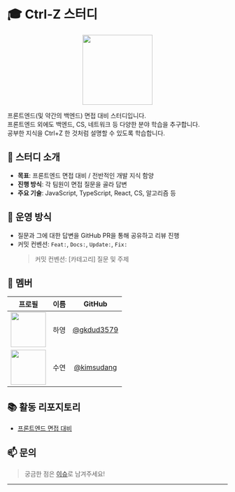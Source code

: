 # 🎓 Ctrl-Z 스터디

<p align="center">
  <img src="https://github.com/user-attachments/assets/adfd4261-d11b-4477-85fe-c98b9db82075" width="160" />
</p>

프론트엔드(및 약간의 백엔드) 면접 대비 스터디입니다. <br>
프론트엔드 외에도 백엔드, CS, 네트워크 등 다양한 분야 학습을 추구합니다. <br>
공부한 지식을 Ctrl+Z 한 것처럼 설명할 수 있도록 학습합니다.

## 📌 스터디 소개

- **목표**: 프론트엔드 면접 대비 / 전반적인 개발 지식 함양
- **진행 방식**: 각 팀원이 면접 질문을 골라 답변
- **주요 기술**: JavaScript, TypeScript, React, CS, 알고리즘 등

## 🚀 운영 방식

- 질문과 그에 대한 답변을 GitHub PR을 통해 공유하고 리뷰 진행
- 커밋 컨벤션: `Feat:`, `Docs:`, `Update:`, `Fix:`
  > 커밋 컨벤션: [카테고리] 질문 및 주제

## 👥 멤버

|                                   프로필                                   | 이름 |                   GitHub                   |
| :------------------------------------------------------------------------: | :--: | :----------------------------------------: |
| <img src="https://avatars.githubusercontent.com/gkdud3579" width="80px" /> | 하영 | [@gkdud3579](https://github.com/gkdud3579) |
| <img src="https://avatars.githubusercontent.com/kimsudang" width="80px" /> | 수연 | [@kimsudang](https://github.com/kimsudang) |

## 📚 활동 리포지토리

- [프론트엔드 면접 대비](https://github.com/Team-Ctrl-Z/Hello-Computer/tree/main/Front-end)

## 📫 문의

> 궁금한 점은 [이슈](https://github.com/Team-Ctrl-Z/Hello-Computer/issues)로 남겨주세요!

---
